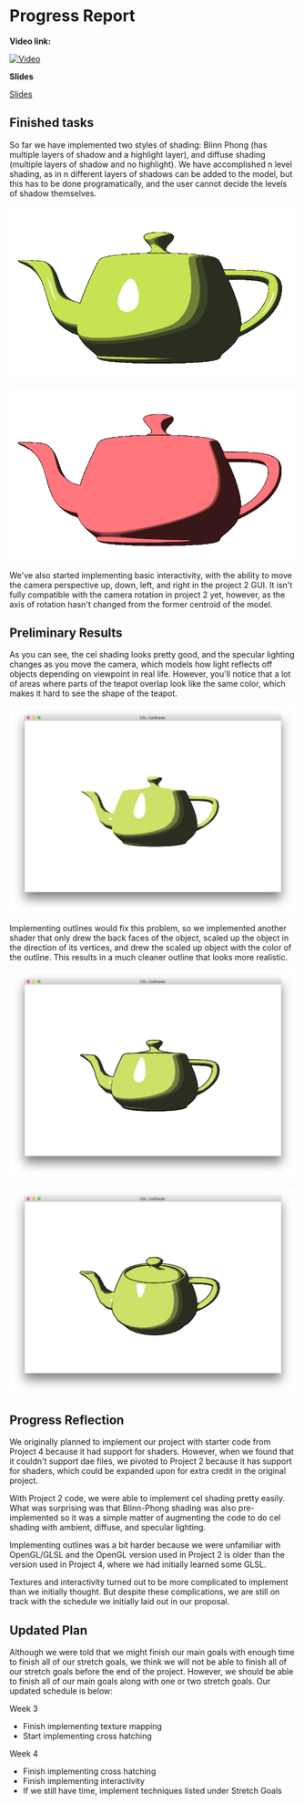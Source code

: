 # Progress Report

**Video link:** 

[![Video](http://img.youtube.com/vi/idY7LwT-TzY/0.jpg)](https://www.youtube.com/watch?v=idY7LwT-TzY)

**Slides**

[Slides](https://docs.google.com/presentation/d/1koAZuEo0fWr01861KqCORCwR0_fiAw3VNkBIwQIoSpk/edit?usp=sharing)

## Finished tasks
So far we have implemented two styles of shading: Blinn Phong (has multiple layers of shadow and a highlight layer), and diffuse shading (multiple layers of shadow and no highlight). We have accomplished n level shading, as in n different layers of shadows can be added to the model, but this has to be done programatically, and the user cannot decide the levels of shadow themselves. 

![blinn phong](images/progress-report/blinnphong.png)

![diffuse](images/progress-report/diffuse.png)

We've also started implementing basic interactivity, with the ability to move the camera perspective up, down, left, and right in the project 2 GUI. It isn't fully compatible with the camera rotation in project 2 yet, however, as the axis of rotation hasn't changed from the former centroid of the model.

## Preliminary Results

As you can see, the cel shading looks pretty good, and the specular lighting changes as you move the camera, which models how light reflects off objects depending on viewpoint in real life. However, you'll notice that a lot of areas where parts of the teapot overlap look like the same color, which makes it hard to see the shape of the teapot.

![cel shading without outline](images/progress-report/cel-no-outline.png)

Implementing outlines would fix this problem, so we implemented another shader that only drew the back faces of the object, scaled up the object in the direction of its vertices, and drew the scaled up object with the color of the outline. This results in a much cleaner outline that looks more realistic. 

![cel shading 1](images/progress-report/cel-outline-1.png) 

![cel shading 2](images/progress-report/cel-outline-2.png)

## Progress Reflection

We originally planned to implement our project with starter code from Project 4 because it had support for shaders. However, when we found that it couldn't support dae files, we pivoted to Project 2 because it has support for shaders, which could be expanded upon for extra credit in the original project.

With Project 2 code, we were able to implement cel shading pretty easily. What was surprising was that Blinn-Phong shading was also pre-implemented so it was a simple matter of augmenting the code to do cel shading with ambient, diffuse, and specular lighting.

Implementing outlines was a bit harder because we were unfamiliar with OpenGL/GLSL and the OpenGL version used in Project 2 is older than the version used in Project 4, where we had initially learned some GLSL.

Textures and interactivity turned out to be more complicated to implement than we initially thought. But despite these complications, we are still on track with the schedule we initially laid out in our proposal. 

## Updated Plan

Although we were told that we might finish our main goals with enough time to finish all of our stretch goals, we think we will not be able to finish all of our stretch goals before the end of the project. However, we should be able to finish all of our main goals along with one or two stretch goals. Our updated schedule is below:

Week 3

* Finish implementing texture mapping
* Start implementing cross hatching

Week 4

* Finish implementing cross hatching
* Finish implementing interactivity
* If we still have time, implement techniques listed under Stretch Goals

